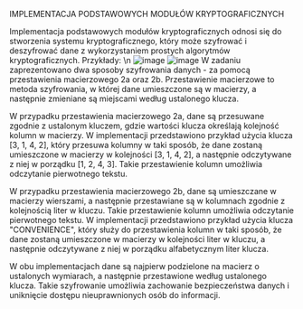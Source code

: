 IMPLEMENTACJA PODSTAWOWYCH MODUŁÓW KRYPTOGRAFICZNYCH

Implementacja podstawowych modułów kryptograficznych odnosi się do stworzenia systemu kryptograficznego, który może szyfrować i deszyfrować dane z wykorzystaniem prostych algorytmów kryptograficznych.
Przykłady:
\n
      ![image](https://github.com/KamilMicota42/encryption/assets/85360923/f5e2324c-dbf4-43d3-abdb-b46725e1b357)
      ![image](https://github.com/KamilMicota42/encryption/assets/85360923/fb825d4c-f550-440d-a62c-921cc261b4c8)
W zadaniu zaprezentowano dwa sposoby szyfrowania danych - za pomocą przestawienia macierzowego 2a oraz 2b. Przestawienie macierzowe to metoda szyfrowania, w której dane umieszczone są w macierzy, a następnie zmieniane są miejscami według ustalonego klucza.

W przypadku przestawienia macierzowego 2a, dane są przesuwane zgodnie z ustalonym kluczem, gdzie wartości klucza określają kolejność kolumn w macierzy. W implementacji przedstawiono przykład użycia klucza [3, 1, 4, 2], który przesuwa kolumny w taki sposób, że dane zostaną umieszczone w macierzy w kolejności [3, 1, 4, 2], a następnie odczytywane z niej w porządku [1, 2, 4, 3]. Takie przestawienie kolumn umożliwia odczytanie pierwotnego tekstu.

W przypadku przestawienia macierzowego 2b, dane są umieszczane w macierzy wierszami, a następnie przestawiane są w kolumnach zgodnie z kolejnością liter w kluczu. Takie przestawienie kolumn umożliwia odczytanie pierwotnego tekstu. W implementacji przedstawiono przykład użycia klucza "CONVENIENCE", który służy do przestawienia kolumn w taki sposób, że dane zostaną umieszczone w macierzy w kolejności liter w kluczu, a następnie odczytywane z niej w porządku alfabetycznym liter klucza.

W obu implementacjach dane są najpierw podzielone na macierz o ustalonych wymiarach, a następnie przestawione według ustalonego klucza. Takie szyfrowanie umożliwia zachowanie bezpieczeństwa danych i uniknięcie dostępu nieuprawnionych osób do informacji.
